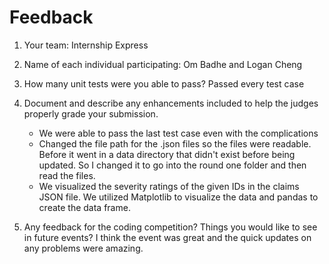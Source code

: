 # Feedback

1. Your team: Internship Express
2. Name of each individual participating: Om Badhe and Logan Cheng
3. How many unit tests were you able to pass? Passed every test case
4. Document and describe any enhancements included to help the judges properly grade your submission.
    - We were able to pass the last test case even with the complications
    - Changed the file path for the .json files so the files were readable. Before it went in a data directory that didn't exist before being updated. So I changed it to go into the round one folder and then read the files.
    - We visualized the severity ratings of the given IDs in the claims JSON file. We utilized Matplotlib to visualize the data and pandas to create the data frame.

5. Any feedback for the coding competition? Things you would like to see in future events? I think the event was great and the quick updates on any problems were amazing.
